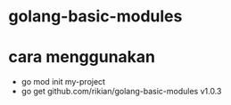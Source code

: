 # golang-basic-modules

# cara menggunakan
- go mod init my-project
- go get github.com/rikian/golang-basic-modules v1.0.3
